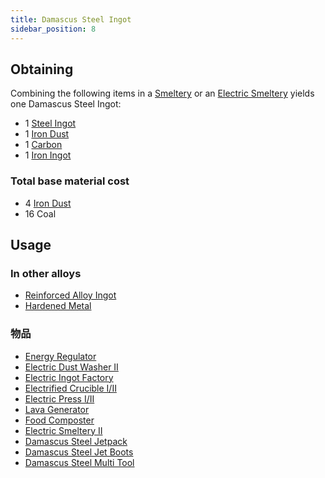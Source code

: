 ```yaml
---
title: Damascus Steel Ingot
sidebar_position: 8
---
```


## Obtaining

Combining the following items in a [Smeltery](Smeltery) or an [Electric Smeltery](Electric-Smeltery) yields one Damascus Steel Ingot:

* 1 [Steel Ingot](Steel-Ingot)
* 1 [Iron Dust](Iron-Dust)
* 1 [Carbon](Carbon)
* 1 [Iron Ingot](Iron-Ingot)

### Total base material cost

* 4 [Iron Dust](Iron-Dust)
* 16 Coal

## Usage

### In other alloys

* [Reinforced Alloy Ingot](Reinforced-Alloy-Ingot)
* [Hardened Metal](Hardened-Metal)

### 物品

* [Energy Regulator](Energy-Regulator)
* [Electric Dust Washer II](Electric-Dust-Washer)
* [Electric Ingot Factory](Electric-Ingot-Factory)
* [Electrified Crucible I/II](Electrified-Crucible)
* [Electric Press I/II](Electric-Press)
* [Lava Generator](Lava-Generator)
* [Food Composter](Food-Composter)
* [Electric Smeltery II](Electric-Smeltery)
* [Damascus Steel Jetpack](Jetpacks)
* [Damascus Steel Jet Boots](Jet-Boots)
* [Damascus Steel Multi Tool](Multi-Tools)
